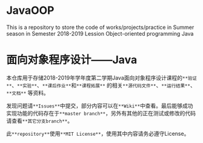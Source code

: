 # JavaOOP
This is a repository to store the code of works/projects/practice in Summer season in Semester 2018-2019 Lession Object-oriented programming Java

# 面向对象程序设计——Java
本仓库用于存储2018-2019年学年度第二学期Java面向对象程序设计课程的`**验证**`、`**实验**`、`**课后作业**`和`**课程拓展**` 的相关`**源代码文件**`、`**运行结果**`、`**文档**` 等资料。

发现问题请`**Issues**`中提交，部分内容可以在`**Wiki**`中查看。最后能够成功实现功能的代码存在于`**master branch**`，另外有其他的正在测试或修改的代码请查看`**其它分支branch**`。

此`**repository**`使用`**MIT License**`，使用其中内容请务必遵守License。

